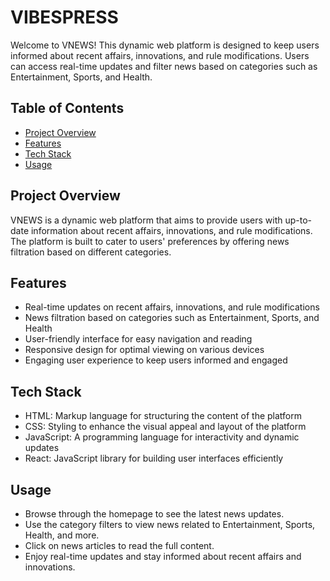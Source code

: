 # VIBESPRESS


Welcome to VNEWS! This dynamic web platform is designed to keep users informed about recent affairs, innovations, and rule modifications. Users can access real-time updates and filter news based on categories such as Entertainment, Sports, and Health.

## Table of Contents

- [Project Overview](#project-overview)
- [Features](#features)
- [Tech Stack](#tech-stack)
- [Usage](#usage)

## Project Overview

VNEWS is a dynamic web platform that aims to provide users with up-to-date information about recent affairs, innovations, and rule modifications. The platform is built to cater to users' preferences by offering news filtration based on different categories.

## Features

- Real-time updates on recent affairs, innovations, and rule modifications
- News filtration based on categories such as Entertainment, Sports, and Health
- User-friendly interface for easy navigation and reading
- Responsive design for optimal viewing on various devices
- Engaging user experience to keep users informed and engaged

## Tech Stack

- HTML: Markup language for structuring the content of the platform
- CSS: Styling to enhance the visual appeal and layout of the platform
- JavaScript: A programming language for interactivity and dynamic updates
- React: JavaScript library for building user interfaces efficiently

## Usage
- Browse through the homepage to see the latest news updates.
- Use the category filters to view news related to Entertainment, Sports, Health, and more.
- Click on news articles to read the full content.
- Enjoy real-time updates and stay informed about recent affairs and innovations.
